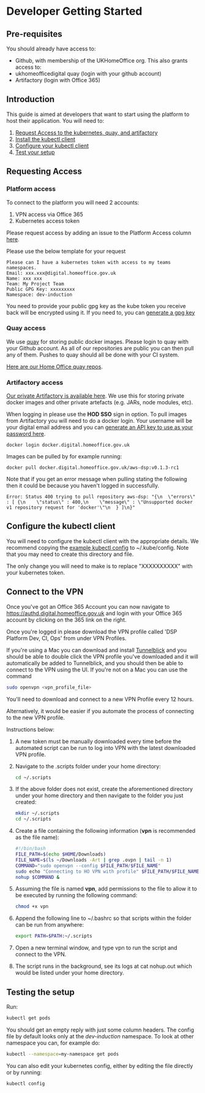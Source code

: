 # Developer Getting Started

## Pre-requisites
You should already have access to:

* Github, with membership of the UKHomeOffice org. This also grants access to:
* ukhomeofficedigital quay (login with your github account)
* Artifactory (login with Office 365)

## Introduction
This guide is aimed at developers that want to start using the platform to host their application.
You will need to:

1. [Request Access to the kubernetes, quay, and artifactory](#requesting-access)
2. [Install the kubectl client](https://coreos.com/kubernetes/docs/latest/configure-kubectl.html)
3. [Configure your kubectl client](#configure-the-kubectl-client)
4. [Test your setup](#testing-the-setup)

## Requesting Access

### Platform access
To connect to the platform you will need 2 accounts:

1. VPN access via Office 365
2. Kubernetes access token

Please request access by adding an issue to the Platform Access column [here](https://github.com/UKHomeOffice/hosting-platform-bau/issues).

Please use the below template for your request

```
Please can I have a kubernetes token with access to my teams namespaces.  
Email: xxx.xxx@digital.homeoffice.gov.uk  
Name: xxx xxx  
Team: My Project Team  
Public GPG Key: xxxxxxxxx
Namespace: dev-induction
```
You need to provide your public gpg key as the kube token you receive back will be encrypted using it.
If you need to, you can [generate a gpg key](https://help.github.com/articles/generating-a-new-gpg-key/)

### Quay access
We use [quay](https://www.quay.io) for storing public docker images. Please login to quay with your Github account.
As all of our repositories are public you can then pull any of them.
Pushes to quay should all be done with your CI system.

[Here are our Home Office quay repos](https://quay.io/organization/ukhomeofficedigital).

### Artifactory access
[Our private Artifactory is available here](https://artifactory.digital.homeoffice.gov.uk/artifactory/webapp/#/login).
We use this for storing private docker images and other private artefacts (e.g. JARs, node modules, etc).

When logging in please use the **HOD SSO** sign in option. To pull images from Artifactory you will need to do a docker login.
Your username will be your digital email address and you can
[generate an API key to use as your password here](https://artifactory.digital.homeoffice.gov.uk/artifactory/webapp/#/profile).

```
docker login docker.digital.homeoffice.gov.uk
```

Images can be pulled by for example running:

```
docker pull docker.digital.homeoffice.gov.uk/aws-dsp:v0.1.3-rc1
```

Note that if you get an error message when pulling stating the following then it could be because you haven't logged in successfully.

```
Error: Status 400 trying to pull repository aws-dsp: "{\n  \"errors\" : [ {\n    \"status\" : 400,\n    \"message\" : \"Unsupported docker v1 repository request for 'docker'\"\n  } ]\n}"
```

## Configure the kubectl client
You will need to configure the kubectl client with the appropriate details.
We recommend copying the [example kubectl config](resources/kubeconfig) to ~/.kube/config. Note that you may need to create this directory and file.

The only change you will need to make is to replace "XXXXXXXXXX" with your kubernetes token.

## Connect to the VPN
Once you've got an Office 365 Account you can now navigate to https://authd.digital.homeoffice.gov.uk and login with your Office 365 account by clicking on the 365 link on the right.

Once you're logged in please download the VPN profile called 'DSP Platform Dev, CI, Ops' from under VPN Profiles.

If you're using a Mac you can download and install [Tunnelblick](https://tunnelblick.net/) and you should be able to double click the VPN profile you've downloaded and it will automatically be added to Tunnelblick, and you should then be able to connect to the VPN using the UI.
If you're not on a Mac you can use the command
```bash
sudo openvpn <vpn_profile_file>
```
You'll need to download and connect to a new VPN Profile every 12 hours. 

Alternatively, it would be easier if you automate the process of connecting to the new VPN profile. 

Instructions below:

1. A new token must be manually downloaded every time before the automated script can be run to log into VPN with the latest downloaded VPN profile.

2. Navigate to the .scripts folder under your home directory:

    ```bash
    cd ~/.scripts
    ```
3. If the above folder does not exist, create the aforementioned directory under your home directory and then navigate to the folder you just created:

    ```bash
    mkdir ~/.scripts
    cd ~/.scripts
    ```

4. Create a file containing the following information (**vpn** is recommended as the file name):

    ```bash
    #!/bin/bash
    FILE_PATH=$(echo $HOME/Downloads)
    FILE_NAME=$(ls ~/Downloads -Art | grep .ovpn | tail -n 1)
    COMMAND="sudo openvpn --config $FILE_PATH/$FILE_NAME"
    sudo echo "Connecting to HO VPN with profile" $FILE_PATH/$FILE_NAME
    nohup $COMMAND &
    ```

5. Assuming the file is named **vpn**, add permissions to the file to allow it to be executed by running the following command:

    ```bash
    chmod +x vpn
    ```

6. Append the following line to ~/.bashrc so that scripts within the folder can be run from anywhere:

    ```bash
    export PATH=$PATH:~/.scripts
    ```

7. Open a new terminal window, and type vpn to run the script and connect to the VPN.

8. The script runs in the background, see its logs at cat nohup.out which would be listed under your home directory.

## Testing the setup
Run:
```bash
kubectl get pods
```
You should get an empty reply with just some column headers. The config file by default looks only at the *dev-induction* namespace.
To look at other namespace you can, for example do:
```bash
kubectl --namespace=my-namespace get pods
```
You can also edit your kubernetes config, either by editing the file directly or by running:
```
kubectl config
```
